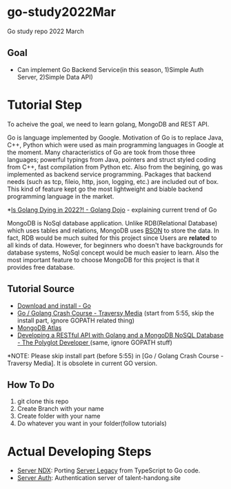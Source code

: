 # go-study2022Mar
Go study repo 2022 March

## Goal
- Can implement Go Backend Service(in this season, 1)Simple Auth Server, 2)Simple Data API)


# Tutorial Step
To acheive the goal, we need to learn golang, MongoDB and REST API. 

Go is language implemented by Google. Motivation of Go is to replace Java, C++, Python which were used as main programming languages in Google at the moment. Many characteristics of Go are took from those three languages; powerful typings from Java, pointers and struct styled coding from C++, fast compilation from Python etc. Also from the begining, go was implemented as backend service programming. Packages that backend needs (such as tcp, fileio, http, json, logging, etc.) are included out of box. This kind of feature kept go the most lightweight and biable backend programming language in the market. 

*[Is Golang Dying in 2022?! - Golang Dojo](https://www.youtube.com/watch?v=b7plSqhQCTg) - explaining current trend of Go

MongoDB is NoSql database application. Unlike RDB(Relational Database) which uses tables and relations, MongoDB uses [BSON](https://www.mongodb.com/basics/bson#:~:text=BSON%20stands%20for%20Binary%20Javascript,binary%20formats%2C%20like%20Protocol%20Buffers.) to store the data. In fact, RDB would be much suited for this project since Users are **related** to all kinds of data. However, for beginners who doesn't have backgrounds for database systems, NoSql concept would be much easier to learn. Also the most important feature to choose MongoDB for this project is that it provides free database.

## Tutorial Source
- [Download and install - Go](https://go.dev/doc/install)
- [Go / Golang Crash Course - Traversy Media](https://youtu.be/SqrbIlUwR0U) (start from 5:55, skip the install part, ignore GOPATH related thing)
- [MongoDB Atlas](https://www.mongodb.com/cloud/atlas)
- [Developing a RESTful API with Golang and a MongoDB NoSQL Database - 
The Polyglot Developer
](https://youtu.be/oW7PMHEYiSk) (same, ignore GOPATH stuff)

*NOTE: Please skip install part (before 5:55) in [Go / Golang Crash Course - Traversy Media]. It is obsolete in current GO version.

## How To Do
1. git clone this repo
2. Create Branch with your name
3. Create folder with your name
4. Do whatever you want in your folder(follow tutorials)


# Actual Developing Steps
- [Server NDX](https://github.com/talenthandongsite/server-ndx): Porting [Server Legacy](https://github.com/talenthandongsite/server-legacy) from TypeScript to Go code.
- [Server Auth](https://github.com/talenthandongsite/server-auth): Authentication server of talent-handong.site

